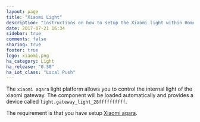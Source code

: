 ```yaml
---
layout: page
title: "Xiaomi Light"
description: "Instructions on how to setup the Xiaomi light within Home Assistant."
date: 2017-07-21 16:34
sidebar: true
comments: false
sharing: true
footer: true
logo: xiaomi.png
ha_category: Light
ha_release: "0.50"
ha_iot_class: "Local Push"
---
```



The `xiaomi aqara` light platform allows you to control the internal light of the xiaomi gateway. The component will be loaded automatically and provides a device called `light.gateway_light_28ffffffffff`.

The requirement is that you have setup [Xiaomi aqara](/components/xiaomi_aqara/).

